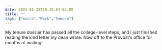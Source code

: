 ---date: 2023-01-23T19:39:04-05:00title: ""tags: ["micro","Work","tenure"]---My tenure dossier has passed all the college-level steps, and I just finished reading the kind letter my dean wrote. Now off to the Provost's office for months of waiting!